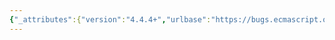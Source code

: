 ```yaml
---
{"_attributes":{"version":"4.4.4+","urlbase":"https://bugs.ecmascript.org/","maintainer":"dherman@mozilla.com"},"bug":{"bug_id":1167,"creation_ts":"2012-12-22 11:10:00 -0800","short_desc":"11.1: \"IdentifierBecaus\"","delta_ts":"2013-03-08 14:44:16 -0800","product":"Draft for 6th Edition","component":"editorial issue","version":"Rev 13: December 21, 2012 Draft","rep_platform":"All","op_sys":"All","bug_status":"RESOLVED","resolution":"FIXED","priority":"Normal","bug_severity":"normal","everconfirmed":true,"reporter":{"uid":"jmdyck","name":"Michael Dyck"},"assigned_to":{"uid":"allen","name":"Allen Wirfs-Brock"},"long_desc":[{"commentid":3083,"comment_count":0,"who":{"uid":"jmdyck","name":"Michael Dyck"},"bug_when":"2012-12-22 11:10:22 -0800","thetext":"In 11.1 \"Primary Expressions\",\nunder \"Syntax\",\nin the production for \"PrimaryExpression\",\nthe second alternative is \"IdentifierBecaus\".\n\nDelete \"Becaus\", presumably."},{"commentid":3251,"comment_count":1,"who":{"uid":"allen","name":"Allen Wirfs-Brock"},"bug_when":"2013-02-27 18:17:41 -0800","thetext":"fixed in rev 14 editor's draft"},{"commentid":3338,"comment_count":2,"who":{"uid":"allen","name":"Allen Wirfs-Brock"},"bug_when":"2013-03-08 14:44:16 -0800","thetext":"in Rev 14 draft"}]}}
---
```

